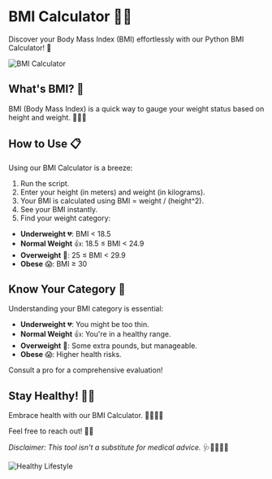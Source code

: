# BMI Calculator 📏🧮

Discover your Body Mass Index (BMI) effortlessly with our Python BMI Calculator! 🚀

![BMI Calculator](https://www.example.com/bmi_calculator_image.png)

## What's BMI? 🤔

BMI (Body Mass Index) is a quick way to gauge your weight status based on height and weight. 🏋️‍♀️🍔

## How to Use 📋

Using our BMI Calculator is a breeze:

1.  Run the script.
2.  Enter your height (in meters) and weight (in kilograms).
3.  Your BMI is calculated using BMI = weight / (height^2).
4.  See your BMI instantly.
5.  Find your weight category:

   - **Underweight** 💔: BMI < 18.5
   - **Normal Weight** 👍: 18.5 ≤ BMI < 24.9
   - **Overweight** 🙁: 25 ≤ BMI < 29.9
   - **Obese** 😱: BMI ≥ 30

## Know Your Category 🤔

Understanding your BMI category is essential:

- **Underweight** 💔: You might be too thin.
- **Normal Weight** 👍: You're in a healthy range.
- **Overweight** 🙁: Some extra pounds, but manageable.
- **Obese** 😱: Higher health risks.

Consult a pro for a comprehensive evaluation!

## Stay Healthy! 🥗💪

Embrace health with our BMI Calculator. 🥦🏃‍♀️💕

Feel free to reach out! 💬👥

*Disclaimer: This tool isn't a substitute for medical advice.* 🩺👨‍⚕️👩‍⚕️

![Healthy Lifestyle](https://www.example.com/healthy_lifestyle_image.png)
